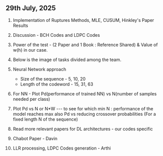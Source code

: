  ## 29th July, 2025


1. Implementation of Ruptures Methods, MLE, CUSUM, Hinkley's Paper Results 
2. Discussion - BCH Codes and LDPC Codes 
3. Power of the test - (2 Paper and 1 Book : Reference Shared) & Value of w(h) in our case. 
4. Below is the image of tasks divided among the team. 
5. Neural Network approach
    - Size of the sequence - 5, 10, 20
    - Length of the codeword - 15, 31, 63

6. For NN - Plot Pd(performance of trained NN) vs N(number of samples needed per class)
7. Plot Pd vs N or N*W --- to see for which min N : performance of the model reaches max also Pd vs reducing crossover probabilities (For a fixed length N of the sequence)
8. Read more relevant papers for DL architectures - our codes specific
9. Chabot Paper - Davin 
10. LLR processing, LDPC Codes generation - Arthi 


